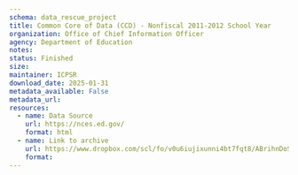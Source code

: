 ```yaml
---
schema: data_rescue_project 
title: Common Core of Data (CCD) - Nonfiscal 2011-2012 School Year
organization: Office of Chief Information Officer
agency: Department of Education
notes: 
status: Finished
size: 
maintainer: ICPSR
download_date: 2025-01-31
metadata_available: False
metadata_url: 
resources:
  - name: Data Source
    url: https://nces.ed.gov/
    format: html
  - name: Link to archive
    url: https://www.dropbox.com/scl/fo/v0u6iujixunni4bt7fqt8/ABrihnDoSo5T7h2KAu02ylc?rlkey=rv9okwdpjbnk4dd7ber4zp09h&dl=0
    format: 
---
```

